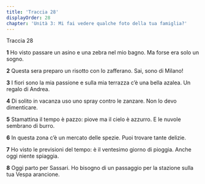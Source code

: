 ```yaml
---
title: 'Traccia 28'
displayOrder: 28
chapter: 'Unità 3: Mi fai vedere qualche foto della tua famiglia?'
---
```


Traccia 28

**1** Ho visto passare un asino e una zebra nel mio bagno. Ma forse era solo un sogno.

**2** Questa sera preparo un risotto con lo zafferano. Sai, sono di Milano!

**3** I fiori sono la mia passione e sulla mia terrazza c’è una bella azalea. Un regalo di Andrea.

**4** Di solito in vacanza uso uno spray contro le zanzare. Non lo devo dimenticare.

**5** Stamattina il tempo è pazzo: piove ma il cielo è azzurro. E le nuvole sembrano di burro.

**6** In questa zona c’è un mercato delle spezie. Puoi trovare tante delizie.

**7** Ho visto le previsioni del tempo: è il ventesimo giorno di pioggia. Anche oggi niente spiaggia.

**8** Oggi parto per Sassari. Ho bisogno di un passaggio per la stazione sulla tua Vespa arancione.
